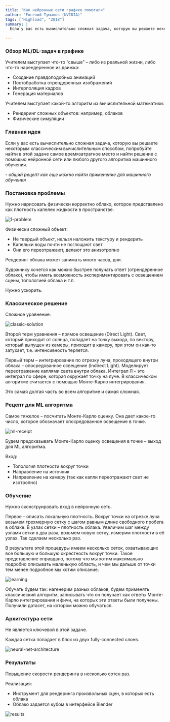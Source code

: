 ```yaml
---
title: "Как нейронные сети графике помогали"
author: "Евгений Туманов (NVIDIA)"
tags: ["Highload", "2018"]
summary: |
  Если у вас есть вычислительно сложная задача, которую вы решаете некоторым классическим вычислительным способом, попробуйте найти в этой задаче самое времязатратное место и найти решение с помощью нейронной сети или любого другого алгоритма машинного обучения.

---
```


### Обзор ML/DL-задач в графике

Учителем выступает что-то “свыше” – либо из реальной жизни, либо что-то нарендеренное из движка:

* Создание правдоподобных анимаций
* Постобработка отрендеренных изображений
* Интерполяция кадров
* Генерация материалов

Учителем выступает какой-то алгоритм из вычислительной математики:

* Рендеринг сложных объектов: например, облаков
* Физические симуляции

### Главная идея

Если у вас есть вычислительно сложная задача, которую вы решаете некоторым классическим вычислительным способом, попробуйте найти в этой задаче самое времязатратное место и найти решение с помощью нейронной сети или любого другого алгоритма машинного обучения.

\- *общий рецепт как еще можно найти применение для машинного обучения*

### Постановка проблемы

Нужно нарисовать физически корректно облако, которое представлено как плотность капелек жидкости в пространстве.

![1-problem](../../../images/neural-nets-cgi/1-problem.png)

Физически сложный объект:

* Не твердый объект, нельзя наложить текстуру и рендерить
* Капельки воды почти не поглощают свет
* Они его переотражают, делают это анизотропно

Рендеринг облака может занимать много часов, дни.

Художнику хочется как можно быстрее получать ответ (отрендеренное облако), чтобы иметь возможность экспериментировать с освещением сцены, топологией облака и т.п.

Нужно ускорить.

### Классическое решение
    
Сложное уравнение:

![classic-solution](../../../images/neural-nets-cgi/2-classic-solution.png)

Второй терм уравнения – прямое освещение (Direct Light). Свет, который приходит от солнца, попадает на точку выхода, по вектору, который выпущен из камеры, приходит в камеру, при этом он как-то затухает, т.е. интенсивность теряется.

Первый терм – интегрирование по отрезку луча, проходящего внутри облака – опосредованное освещение (Indirect Light). Моделирует переотражение каплями света внутри облака. Интеграл I1 – это интеграл по сфере, которая окружает точку на луче. В классическом алгоритме считается с помощью Монте-Карло интегрирования.

Это самая долгая часть во всем алгоритме и самая сложная.

### Рецепт для ML алгоритма

Самое тяжелое – посчитать Монте-Карло оценку. Она дает какое-то число, которое обозначает опосредованное освещение в точке.

![ml-receipt](../../../images/neural-nets-cgi/3-ml-receipt.png)

Будем предсказывать Монте-Карло оценку освещения в точке – выход для ML алгоритма.

Вход:

* Топология плотности вокруг точки
* Направление на источник
* Направление на камеру (так как капли переотражают свет не изотропно)

### Обучение

Нужно сконструировать вход в нейронную сеть.

Первое – описать локальную плотность. Вокруг точки на отрезке луча возьмем трехмерную сетку с шагом равным длине свободного пробега в облаке. В узлах сетки – плотность облака. Увеличим шаг между узлами сетки в два раза, возьмем новую сетку, измерим плотности в её узлах. Так сделаем несколько раз.

В результате этой процедуры имеем несколько сеток, охватывающих все большую и большую окрестность вокруг точки. Такое представление оправдано, потому что мы хотим максимально подробно описывать маленькую область, и чем мы дальше от точки тем менее подробное мы хотим описание.

![learning](../../../images/neural-nets-cgi/4-learning.png)

Обучать будем так: нагенерим разных облаков, будем применять классический алгоритм, записывать что он получает как ответы Монте-Карло интегрирования и фичи, на которых эти ответы были получены. Получили датасет, на котором можно обучаться.

### Архитектура сети

Не является ключевой в этой задаче.

Каждая сетка попадает в блок из двух fully-connected слоев.

![neural-net-architecture](../../../images/neural-nets-cgi/5-neural-net-architecture.png)

### Результаты

Повышение скорости рендеринга в несколько сотен раз.

Реализация:

*	Инструмент для рендеринга произвольных сцен, в которых есть облака
*	Облако задается кубом в интерфейсе Blender

![results](../../../images/neural-nets-cgi/6-results.png)
